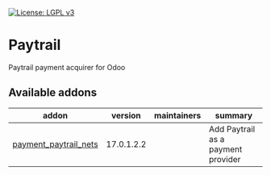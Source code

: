 [![License: LGPL v3](https://img.shields.io/badge/License-LGPL%20v3-blue.svg)](https://www.gnu.org/licenses/lgpl-3.0)

Paytrail
========
Paytrail payment acquirer for Odoo

[//]: # (addons)

Available addons
----------------
addon | version | maintainers | summary
--- | --- | --- | ---
[payment_paytrail_nets](payment_paytrail_nets/) | 17.0.1.2.2 |  | Add Paytrail as a payment provider

[//]: # (end addons)
